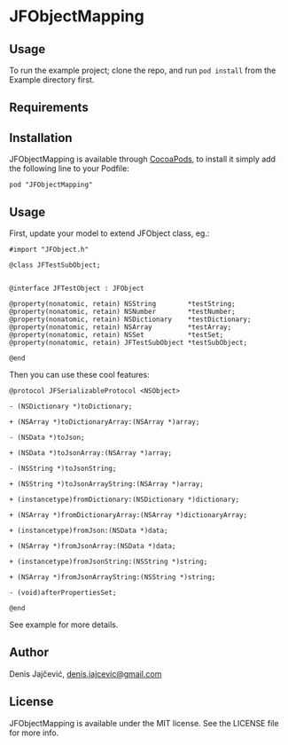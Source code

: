 # JFObjectMapping

## Usage

To run the example project; clone the repo, and run `pod install` from the Example directory first.

## Requirements

## Installation

JFObjectMapping is available through [CocoaPods](http://cocoapods.org), to install
it simply add the following line to your Podfile:

    pod "JFObjectMapping"

## Usage

First, update your model to extend JFObject class, eg.:

```
#import "JFObject.h"

@class JFTestSubObject;


@interface JFTestObject : JFObject

@property(nonatomic, retain) NSString        *testString;
@property(nonatomic, retain) NSNumber        *testNumber;
@property(nonatomic, retain) NSDictionary    *testDictionary;
@property(nonatomic, retain) NSArray         *testArray;
@property(nonatomic, retain) NSSet           *testSet;
@property(nonatomic, retain) JFTestSubObject *testSubObject;

@end
```

Then you can use these cool features:

```
@protocol JFSerializableProtocol <NSObject>

- (NSDictionary *)toDictionary;

+ (NSArray *)toDictionaryArray:(NSArray *)array;

- (NSData *)toJson;

+ (NSData *)toJsonArray:(NSArray *)array;

- (NSString *)toJsonString;

+ (NSString *)toJsonArrayString:(NSArray *)array;

+ (instancetype)fromDictionary:(NSDictionary *)dictionary;

+ (NSArray *)fromDictionaryArray:(NSArray *)dictionaryArray;

+ (instancetype)fromJson:(NSData *)data;

+ (NSArray *)fromJsonArray:(NSData *)data;

+ (instancetype)fromJsonString:(NSString *)string;

+ (NSArray *)fromJsonArrayString:(NSString *)string;

- (void)afterPropertiesSet;

@end
```

See example for more details.

## Author

Denis Jajčević, denis.jajcevic@gmail.com

## License

JFObjectMapping is available under the MIT license. See the LICENSE file for more info.


